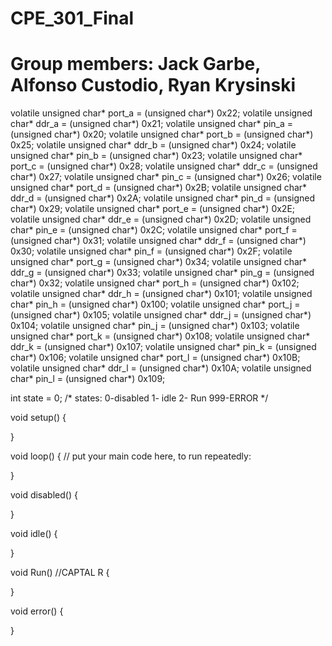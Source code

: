 # CPE_301_Final
# Group members: Jack Garbe, Alfonso Custodio, Ryan Krysinski

volatile unsigned char* port_a = (unsigned char*) 0x22; 
volatile unsigned char* ddr_a = (unsigned char*) 0x21; 
volatile unsigned char* pin_a = (unsigned char*) 0x20; 
volatile unsigned char* port_b = (unsigned char*) 0x25; 
volatile unsigned char* ddr_b = (unsigned char*) 0x24; 
volatile unsigned char* pin_b = (unsigned char*) 0x23; 
volatile unsigned char* port_c = (unsigned char*) 0x28; 
volatile unsigned char* ddr_c = (unsigned char*) 0x27; 
volatile unsigned char* pin_c = (unsigned char*) 0x26; 
volatile unsigned char* port_d = (unsigned char*) 0x2B; 
volatile unsigned char* ddr_d = (unsigned char*) 0x2A; 
volatile unsigned char* pin_d = (unsigned char*) 0x29; 
volatile unsigned char* port_e = (unsigned char*) 0x2E; 
volatile unsigned char* ddr_e = (unsigned char*) 0x2D; 
volatile unsigned char* pin_e = (unsigned char*) 0x2C; 
volatile unsigned char* port_f = (unsigned char*) 0x31; 
volatile unsigned char* ddr_f = (unsigned char*) 0x30; 
volatile unsigned char* pin_f = (unsigned char*) 0x2F; 
volatile unsigned char* port_g = (unsigned char*) 0x34; 
volatile unsigned char* ddr_g = (unsigned char*) 0x33; 
volatile unsigned char* pin_g = (unsigned char*) 0x32; 
volatile unsigned char* port_h = (unsigned char*) 0x102; 
volatile unsigned char* ddr_h = (unsigned char*) 0x101; 
volatile unsigned char* pin_h = (unsigned char*) 0x100; 
volatile unsigned char* port_j = (unsigned char*) 0x105; 
volatile unsigned char* ddr_j = (unsigned char*) 0x104; 
volatile unsigned char* pin_j = (unsigned char*) 0x103; 
volatile unsigned char* port_k = (unsigned char*) 0x108; 
volatile unsigned char* ddr_k = (unsigned char*) 0x107; 
volatile unsigned char* pin_k = (unsigned char*) 0x106; 
volatile unsigned char* port_l = (unsigned char*) 0x10B; 
volatile unsigned char* ddr_l = (unsigned char*) 0x10A; 
volatile unsigned char* pin_l = (unsigned char*) 0x109; 

int state = 0;
/*
states:
0-disabled
1- idle
2- Run
999-ERROR
*/

void setup() 
{

}

void loop() 
{
  // put your main code here, to run repeatedly:

}

void disabled()
{

}

void idle()
{
  
}

void Run() //CAPTAL R
{
  
}

void error() 
{
  
}

